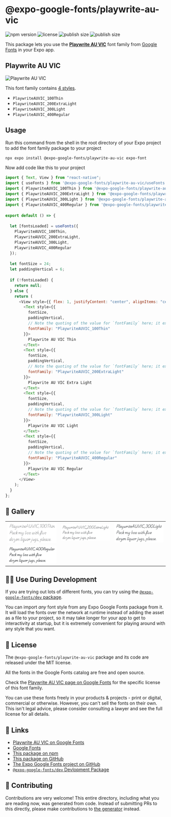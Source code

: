 # @expo-google-fonts/playwrite-au-vic

![npm version](https://flat.badgen.net/npm/v/@expo-google-fonts/playwrite-au-vic)
![license](https://flat.badgen.net/github/license/expo/google-fonts)
![publish size](https://flat.badgen.net/packagephobia/install/@expo-google-fonts/playwrite-au-vic)
![publish size](https://flat.badgen.net/packagephobia/publish/@expo-google-fonts/playwrite-au-vic)

This package lets you use the [**Playwrite AU VIC**](https://fonts.google.com/specimen/Playwrite+AU+VIC) font family from [Google Fonts](https://fonts.google.com/) in your Expo app.

## Playwrite AU VIC

![Playwrite AU VIC](./font-family.png)

This font family contains [4 styles](#-gallery).

- `PlaywriteAUVIC_100Thin`
- `PlaywriteAUVIC_200ExtraLight`
- `PlaywriteAUVIC_300Light`
- `PlaywriteAUVIC_400Regular`

## Usage

Run this command from the shell in the root directory of your Expo project to add the font family package to your project

```sh
npx expo install @expo-google-fonts/playwrite-au-vic expo-font
```

Now add code like this to your project

```js
import { Text, View } from "react-native";
import { useFonts } from '@expo-google-fonts/playwrite-au-vic/useFonts';
import { PlaywriteAUVIC_100Thin } from '@expo-google-fonts/playwrite-au-vic/100Thin';
import { PlaywriteAUVIC_200ExtraLight } from '@expo-google-fonts/playwrite-au-vic/200ExtraLight';
import { PlaywriteAUVIC_300Light } from '@expo-google-fonts/playwrite-au-vic/300Light';
import { PlaywriteAUVIC_400Regular } from '@expo-google-fonts/playwrite-au-vic/400Regular';

export default () => {

  let [fontsLoaded] = useFonts({
    PlaywriteAUVIC_100Thin, 
    PlaywriteAUVIC_200ExtraLight, 
    PlaywriteAUVIC_300Light, 
    PlaywriteAUVIC_400Regular
  });

  let fontSize = 24;
  let paddingVertical = 6;

  if (!fontsLoaded) {
    return null;
  } else {
    return (
      <View style={{ flex: 1, justifyContent: "center", alignItems: "center" }}>
        <Text style={{
          fontSize,
          paddingVertical,
          // Note the quoting of the value for `fontFamily` here; it expects a string!
          fontFamily: "PlaywriteAUVIC_100Thin"
        }}>
          Playwrite AU VIC Thin
        </Text>
        <Text style={{
          fontSize,
          paddingVertical,
          // Note the quoting of the value for `fontFamily` here; it expects a string!
          fontFamily: "PlaywriteAUVIC_200ExtraLight"
        }}>
          Playwrite AU VIC Extra Light
        </Text>
        <Text style={{
          fontSize,
          paddingVertical,
          // Note the quoting of the value for `fontFamily` here; it expects a string!
          fontFamily: "PlaywriteAUVIC_300Light"
        }}>
          Playwrite AU VIC Light
        </Text>
        <Text style={{
          fontSize,
          paddingVertical,
          // Note the quoting of the value for `fontFamily` here; it expects a string!
          fontFamily: "PlaywriteAUVIC_400Regular"
        }}>
          Playwrite AU VIC Regular
        </Text>
      </View>
    );
  }
};
```

## 🔡 Gallery


||||
|-|-|-|
|![PlaywriteAUVIC_100Thin](./100Thin/PlaywriteAUVIC_100Thin.ttf.png)|![PlaywriteAUVIC_200ExtraLight](./200ExtraLight/PlaywriteAUVIC_200ExtraLight.ttf.png)|![PlaywriteAUVIC_300Light](./300Light/PlaywriteAUVIC_300Light.ttf.png)||
|![PlaywriteAUVIC_400Regular](./400Regular/PlaywriteAUVIC_400Regular.ttf.png)||||


## 👩‍💻 Use During Development

If you are trying out lots of different fonts, you can try using the [`@expo-google-fonts/dev` package](https://github.com/expo/google-fonts/tree/master/font-packages/dev#readme).

You can import _any_ font style from any Expo Google Fonts package from it. It will load the fonts over the network at runtime instead of adding the asset as a file to your project, so it may take longer for your app to get to interactivity at startup, but it is extremely convenient for playing around with any style that you want.


## 📖 License

The `@expo-google-fonts/playwrite-au-vic` package and its code are released under the MIT license.

All the fonts in the Google Fonts catalog are free and open source.

Check the [Playwrite AU VIC page on Google Fonts](https://fonts.google.com/specimen/Playwrite+AU+VIC) for the specific license of this font family.

You can use these fonts freely in your products & projects - print or digital, commercial or otherwise. However, you can't sell the fonts on their own. This isn't legal advice, please consider consulting a lawyer and see the full license for all details.

## 🔗 Links

- [Playwrite AU VIC on Google Fonts](https://fonts.google.com/specimen/Playwrite+AU+VIC)
- [Google Fonts](https://fonts.google.com/)
- [This package on npm](https://www.npmjs.com/package/@expo-google-fonts/playwrite-au-vic)
- [This package on GitHub](https://github.com/expo/google-fonts/tree/master/font-packages/playwrite-au-vic)
- [The Expo Google Fonts project on GitHub](https://github.com/expo/google-fonts)
- [`@expo-google-fonts/dev` Devlopment Package](https://github.com/expo/google-fonts/tree/master/font-packages/dev)

## 🤝 Contributing

Contributions are very welcome! This entire directory, including what you are reading now, was generated from code. Instead of submitting PRs to this directly, please make contributions to [the generator](https://github.com/expo/google-fonts/tree/master/packages/generator) instead.
